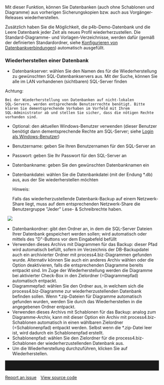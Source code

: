 Mit dieser Funktion, können Sie Datenbanken (auch ohne Schablonen und
Diagramme) aus vorherigen Sicherungskopien bzw. auch aus
Vorgänger-Releases wiederherstellen.

Zusätzlich haben Sie die Möglichkeit, die p4b-Demo-Datenbank und die
Leere Datenbank jeder Zeit als neues Profil wiederherzustellen. Die
Standard-Diagramme- und Vorlagen-Verzeichnisse, werden dafür (gemäß der
definierten Standardordner, siehe [Konfigurieren von
Datenbankverbindungen](konfigurieren-von-datenbankverbindungen))
automatisch ausgefüllt.

### Wiederherstellen einer Datenbank

-   Datenbankserver: wählen Sie den Namen des für die Wiederherstellung
    zu gewünschten SQL-Datenbankservers aus. Mit der Suche, können Sie
    alle im LAN vorhandenen (sichtbaren) SQL-Server finden

   <div class="warning">
   Achtung:

    Bei der Wiederherstellung von Datenbanken auf nicht-lokalen
    SQL-Servern, werden entsprechende Benutzerrechte benötigt. Bitte
    klären Sie dementsprechende Vorhaben im Vorfeld mit Ihrem
    SQL-Administrator ab und stellen Sie sicher, dass die nötigen Rechte
    vorhanden sind.
   </div>

-   Optional: den aktuellen Windows-Benutzer verwenden (dieser Benutzer
    benötigt dann dementsprechende Rechte am SQL-Server; siehe [Login
    als Windows-Benutzer](login-als-windows-benutzer))

-   Benutzername: geben Sie Ihren Benutzernamen für den SQL-Server an
-   Passwort: geben Sie Ihr Passwort für den SQL-Server an
-   Datenbankname: geben Sie den gewünschten Datenbanknamen ein
-   Datenbankdatei: wählen Sie die Datenbankdatei (mit der Endung \*.db)
    aus, aus der Sie wiederherstellen möchten

    Hinweis:

    Falls das wiederherzustellende Datenbank-Backup auf einem
    Netzwerk-Share liegt, muss auf dem entsprechenden Netzwerk-Share die
    Benutzergruppe "Jeder" Lese- & Schreibrechte haben.

 
![](//images.ctfassets.net/utx1h0gfm1om/7dQz3tsYWkQi2QKAsSKQWa/cb1848a41b66378351f39584652a8366/1017722.png)

-   Datenbankordner: gibt den Ordner an, in dem die SQL-Server Dateien
    Ihrer Datenbank gespeichert werden sollen; wird automatisch oder
    mittels des "D"-Buttons vor dem Eingabefeld befüllt
-   Verwenden dieses Archivs mit Diagrammen für das Backup: dieser Pfad
    wird automatisch befüllt, sofern im Verzeichnis der DB-Backupdatei
    auch ein archivierter Ordner mit process4.biz-Diagrammen gefunden
    wurde. Alternativ können Sie auch ein anderes Archiv wählen oder die
    Option deaktivieren, falls die entsprechenden Diagramme bereits
    entpackt sind. Im Zuge der Wiederherstellung werden die Diagramme
    bei aktivierter Check-Box in den Zielordner (=Diagrammepfad)
    automatisch entpackt.
-   Diagrammepfad: wählen Sie den Ordner aus, in welchem sich die
    process4.biz-Diagramme zur wiederherzustellenden Datenbank befinden
    sollen. Wenn \*.zip-Dateien für Diagramme automatisch gefunden
    wurden, werden Sie durch das Wiederherstellen in die angegebenen
    Ordner entpackt.
-   Verwenden dieses Archivs mit Schablonen für das Backup: analog zum
    Diagramme-Archiv, kann mit dieser Option ein Archiv mit
    process4.biz-Schablonen automatisch in einen wählbaren Zielordner
    (=Schablonenpfad) entpackt werden. Selbst wenn die \*.zip-Datei leer
    ist, wird dadurch ein Schablonenpfad erstellt.
-   Schablonenpfad: wählen Sie den Zielordner für die
    process4.biz-Schablonen der wiederherzustellenden Datenbank aus.
-   Um die Wiederherstellung durchzuführen, klicken Sie auf
    Wiederherstellen.


<hr style="padding-top:2rem" />
<a href="https://github.com/process4/docs/issues" target="_blank" class="bgw btn btn-primary btn-lg shadow-sm">Report an issue</a>
<a href="https://github.com/process4/docs" target="_blank" class="bgw btn btn-primary btn-lg shadow-sm" style="margin-left:10px;">View source code</a>